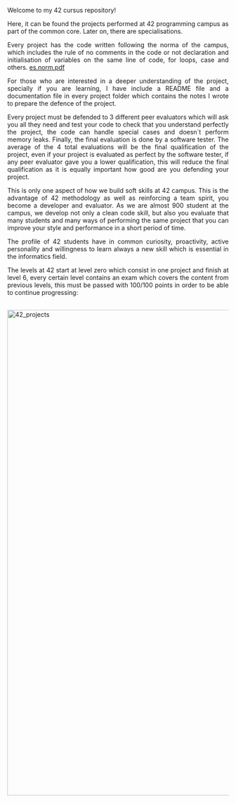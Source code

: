 <div align="justify">
  
Welcome to my 42 cursus repository! 
<br>
  
Here, it can be found the projects performed at 42 programming campus as part of the common core. Later on, there are specialisations.
<br>

Every project has the code written following the norma of the campus, which includes the rule of no comments in the code or not declaration and initialisation of variables on the same line of code, for loops, case and others. 
[es.norm.pdf](https://github.com/Sheifc/42cursus/files/15135375/es.norm.pdf)

For those who are interested in a deeper understanding of the project, specially if you are learning, I have include a README file and a documentation file in every project folder which contains the notes I wrote to prepare the defence of the project. 

Every project must be defended to 3 different peer evaluators which will ask you all they need and test your code to check that you understand perfectly the project, the code can handle special cases and doesn´t perform memory leaks. Finally, the final evaluation is done by a software tester. The average of the 4 total evaluations will be the final qualification of the project, even if your project is evaluated as perfect by the software tester, if any peer evaluator gave you a lower qualification, this will reduce the final qualification as it is equally important how good are you defending your project. 

This is only one aspect of how we build soft skills at 42 campus. This is the advantage of 42 methodology as well as reinforcing a team spirit, you become a developer and evaluator. As we are almost 900 student at the campus, we develop not only a clean code skill, but also you evaluate that many students and many ways of performing the same project that you can improve your style and performance in a short period of time.

The profile of 42 students have in common curiosity, proactivity, active personality and willingness to learn always a new skill which is essential in the informatics field. 

The levels at 42 start at level zero which consist in one project and finish at level 6, every certain level contains an exam which covers the content from previous levels, this must be passed with 100/100 points in order to be able to continue progressing:
</div>

<br>

<img width="1104" alt="42_projects" src="https://github.com/Sheifc/42cursus/assets/115345487/368023ae-8bf9-4030-a21e-fcd428c0a864">

